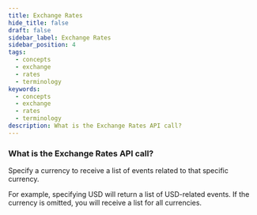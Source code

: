 ```yaml
---
title: Exchange Rates
hide_title: false
draft: false
sidebar_label: Exchange Rates
sidebar_position: 4
tags:
  - concepts
  - exchange
  - rates
  - terminology
keywords:
  - concepts
  - exchange
  - rates
  - terminology
description: What is the Exchange Rates API call?
---
```


### What is the Exchange Rates API call?

Specify a currency to receive a list of events related to that specific currency. 

For example, specifying USD will return a list of USD-related events. If the currency is omitted, you will receive a list for all currencies.
